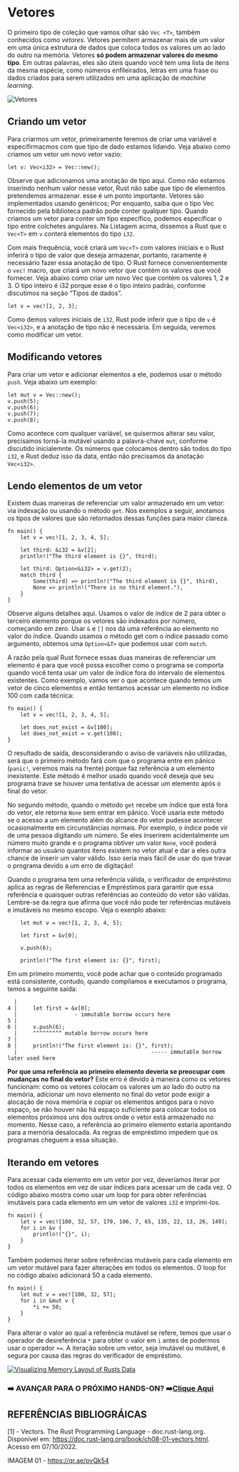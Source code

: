 # **Vetores**

O primeiro tipo de coleção que vamos olhar são ``Vec <T>``, também conhecidos como *vetores*. Vetores permitem armazenar mais de um valor em uma única estrutura de dados que coloca todos os valores um ao lado do outro na memória. Vetores **só podem armazenar valores do mesmo tipo**. Em outras palavras, eles são úteis quando você tem uma lista de itens da mesma espécie, como números enfileirados, letras em uma frase ou dados criados para serem utilizados em uma aplicação de *machine learning*.

![Vetores](https://qph.cf2.quoracdn.net/main-qimg-50bdb3b5f0e5f324b421c5a79ea968db)

## Criando um vetor

Para criarmos um vetor, primeiramente teremos de criar uma variável e especifirmacmos com que tipo de dado estamos lidando. Veja abaixo como criamos um vetor um novo vetor vazio:

```
let v: Vec<i32> = Vec::new();
```

Observe que adicionamos uma anotação de tipo aqui. Como não estamos inserindo nenhum valor nesse vetor, Rust não sabe que tipo de elementos pretendemos armazenar. esse é um ponto importante. Vetores são implementados usando genéricos; Por enquanto, saiba que o tipo Vec<T> fornecido pela biblioteca padrão pode conter qualquer tipo. Quando criamos um vetor para conter um tipo específico, podemos especificar o tipo entre colchetes angulares. Na Listagem acima, dissemos a Rust que o ``Vec<T>`` em ``v`` conterá elementos do tipo ``i32``.

Com mais frequência, você criará um ``Vec<T>`` com valores iniciais e o Rust inferirá o tipo de valor que deseja armazenar, portanto, raramente é necessário fazer essa anotação de tipo. O Rust fornece convenientemente o ``vec!`` macro, que criará um novo vetor que contém os valores que você fornecer. Veja abaixo como criar um novo Vec<i32> que contém os valores 1, 2 e 3. O tipo inteiro é i32 porque esse é o tipo inteiro padrão, conforme discutimos na seção “Tipos de dados”.

```
let v = vec![1, 2, 3];
```

Como demos valores iniciais de ``i32``, Rust pode inferir que o tipo de ``v`` é ``Vec<i32>``, e a anotação de tipo não é necessária. Em seguida, veremos como modificar um vetor.

## Modificando vetores

Para criar um vetor e adicionar elementos a ele, podemos usar o método ``push``. Veja abaixo um exemplo:

```
let mut v = Vec::new();
v.push(5);
v.push(6);
v.push(7);
v.push(8);
```

Como acontece com qualquer variável, se quisermos alterar seu valor, precisamos torná-la mutável usando a palavra-chave ``mut``, conforme discutido inicialemnte. Os números que colocamos dentro são todos do tipo ``i32``, e Rust deduz isso da data, então não precisamos da anotação ``Vec<i32>``.

## Lendo elementos de um vetor

Existem duas maneiras de referenciar um valor armazenado em um vetor: via indexação ou usando o método ``get``. Nos exemplos a seguir, anotamos os tipos de valores que são retornados dessas funções para maior clareza.

```
fn main() {
    let v = vec![1, 2, 3, 4, 5];

    let third: &i32 = &v[2];
    println!("The third element is {}", third);

    let third: Option<&i32> = v.get(2);
    match third {
        Some(third) => println!("The third element is {}", third),
        None => println!("There is no third element."),
    }
}
```

Observe alguns detalhes aqui. Usamos o valor de índice de 2 para obter o terceiro elemento porque os vetores são indexados por número, começando em zero. Usar ``&`` e ``[]`` nos dá uma referência ao elemento no valor do índice. Quando usamos o método get com o índice passado como argumento, obtemos uma ``Option<&T>`` que podemos usar com ``match``.

A razão pela qual Rust fornece essas duas maneiras de referenciar um elemento é para que você possa escolher como o programa se comporta quando você tenta usar um valor de índice fora do intervalo de elementos existentes. Como exemplo, vamos ver o que acontece quando temos um vetor de cinco elementos e então tentamos acessar um elemento no índice 100 com cada técnica:

```
fn main() {
    let v = vec![1, 2, 3, 4, 5];

    let does_not_exist = &v[100];
    let does_not_exist = v.get(100);
}
```

O resultado de saída, desconsiderando o aviso de variáveis não utilizadas, será que o primeiro método fará com que o programa entre em pânico (``panic!``, veremos mais na frente) porque faz referência a um elemento inexistente. Este método é melhor usado quando você deseja que seu programa trave se houver uma tentativa de acessar um elemento após o final do vetor.

No segundo método, quando o método ``get`` recebe um índice que está fora do vetor, ele retorna ``None`` sem entrar em pânico. Você usaria este método se o acesso a um elemento além do alcance do vetor pudesse acontecer ocasionalmente em circunstâncias normais. Por exemplo, o índice pode vir de uma pessoa digitando um número. Se eles inserirem acidentalmente um número muito grande e o programa obtiver um valor ``None``, você poderá informar ao usuário quantos itens existem no vetor atual e dar a eles outra chance de inserir um valor válido. Isso seria mais fácil de usar do que travar o programa devido a um erro de digitação!

Quando o programa tem uma referência válida, o verificador de empréstimo aplica as regras de  Referencias e Empréstimos para garantir que essa referência e quaisquer outras referências ao conteúdo do vetor são válidas. Lembre-se da regra que afirma que você não pode ter referências mutáveis ​​e imutáveis ​​no mesmo escopo. Veja o exenplo abaixo:

```
    let mut v = vec![1, 2, 3, 4, 5];

    let first = &v[0];

    v.push(6);

    println!("The first element is: {}", first);
```

Em um primeiro momento, você pode achar que o conteúdo programado está consistente, contudo, quando compilamos e executamos o programa, temos a seguinte saída:

```
  |
4 |     let first = &v[0];
  |                  - immutable borrow occurs here
5 | 
6 |     v.push(6);
  |     ^^^^^^^^^ mutable borrow occurs here
7 | 
8 |     println!("The first element is: {}", first);
  |                                          ----- immutable borrow later used here
```

**Por que uma referência ao primeiro elemento deveria se preocupar com mudanças no final do vetor?** Este erro é devido à maneira como os vetores funcionam: como os vetores colocam os valores um ao lado do outro na memória, adicionar um novo elemento no final do vetor pode exigir a alocação de nova memória e copiar os elementos antigos para o novo espaço, se não houver não há espaço suficiente para colocar todos os elementos próximos uns dos outros onde o vetor está armazenado no momento. Nesse caso, a referência ao primeiro elemento estaria apontando para a memória desalocada. As regras de empréstimo impedem que os programas cheguem a essa situação.

## Iterando em vetores

Para acessar cada elemento em um vetor por vez, deveríamos iterar por todos os elementos em vez de usar índices para acessar um de cada vez. O código abaixo mostra como usar um loop for para obter referências imutáveis ​​para cada elemento em um vetor de valores ``i32`` e imprimi-los.

```
fn main() {
    let v = vec![100, 32, 57, 179, 106, 7, 65, 135, 22, 13, 26, 149];
    for i in &v {
        println!("{}", i);
    }
}
```

Também podemos iterar sobre referências mutáveis ​​para cada elemento em um vetor mutável para fazer alterações em todos os elementos. O loop for no código abaixo adicionará 50 a cada elemento.

```
fn main() {
    let mut v = vec![100, 32, 57];
    for i in &mut v {
        *i += 50;
    }
}
```

Para alterar o valor ao qual a referência mutável se refere, temos que usar o operador de desreferência ``*`` para obter o valor em ``i`` antes de podermos usar o operador ``+=``. A iteração sobre um vetor, seja imutável ou mutável, é segura por causa das regras do verificador de empréstimo.


[![Visualizing Memory Layout of Rusts Data](https://img.youtube.com/vi/Zs-pS-egQSs/0.jpg)](https://www.youtube.com/watch?v=Zs-pS-egQSs?t=30)


### ➡️ AVANÇAR PARA O PRÓXIMO HANDS-ON? ➡️[Clique Aqui](/HandsOn/HD19/README.md)

## REFERÊNCIAS BIBLIOGRÁICAS

[1] - Vectors. The Rust Programming Language  - doc.rust-lang.org. Disponível em: <https://doc.rust-lang.org/book/ch08-01-vectors.html>. Acesso em 07/10/2022.

IMAGEM 01 - https://qr.ae/pvQk54